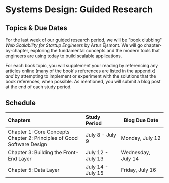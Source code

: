 # Systems Design: Guided Research
## Topics & Due Dates
For the last week of our guided research period, we will be "book clubbing" _Web Scalability for Startup Engineers_ by Artur Ejsmont. We will go chapter-by-chapter, exploring the fundamental concepts and the modern tools that engineers are using today to build scalable applications.

For each book topic, you will supplement your reading by referencing any articles online (many of the book's references are listed in the appendix) _and_ by attempting to implement or experiment with the solutions that the book references, when possible. As mentioned, you will submit a blog post at the end of each study period.

## Schedule
| **Chapters** | **Study Period** | **Blog Due Date** |
|:--- |:--- | --- |
| Chapter 1: Core Concepts <br /> Chapter 2: Principles of Good Software Design | July 8 - July 9 | Monday, July 12 |
| Chapter 3: Building the Front-End Layer | July 12 - July 13 | Wednesday, July 14 |
| Chapter 5: Data Layer | July 14 - July 15 | Friday, July 16 |
